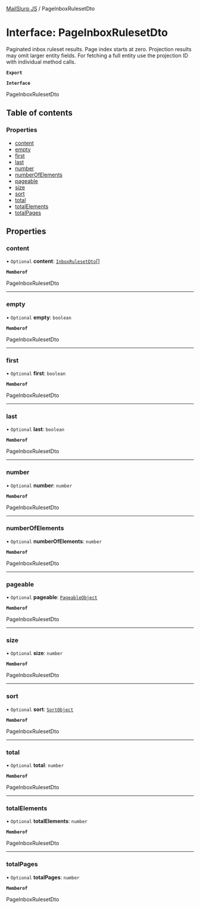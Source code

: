 [MailSlurp JS](../README.md) / PageInboxRulesetDto

# Interface: PageInboxRulesetDto

Paginated inbox ruleset results. Page index starts at zero. Projection results may omit larger entity fields. For fetching a full entity use the projection ID with individual method calls.

**`Export`**

**`Interface`**

PageInboxRulesetDto

## Table of contents

### Properties

- [content](PageInboxRulesetDto.md#content)
- [empty](PageInboxRulesetDto.md#empty)
- [first](PageInboxRulesetDto.md#first)
- [last](PageInboxRulesetDto.md#last)
- [number](PageInboxRulesetDto.md#number)
- [numberOfElements](PageInboxRulesetDto.md#numberofelements)
- [pageable](PageInboxRulesetDto.md#pageable)
- [size](PageInboxRulesetDto.md#size)
- [sort](PageInboxRulesetDto.md#sort)
- [total](PageInboxRulesetDto.md#total)
- [totalElements](PageInboxRulesetDto.md#totalelements)
- [totalPages](PageInboxRulesetDto.md#totalpages)

## Properties

### content

• `Optional` **content**: [`InboxRulesetDto`](InboxRulesetDto.md)[]

**`Memberof`**

PageInboxRulesetDto

___

### empty

• `Optional` **empty**: `boolean`

**`Memberof`**

PageInboxRulesetDto

___

### first

• `Optional` **first**: `boolean`

**`Memberof`**

PageInboxRulesetDto

___

### last

• `Optional` **last**: `boolean`

**`Memberof`**

PageInboxRulesetDto

___

### number

• `Optional` **number**: `number`

**`Memberof`**

PageInboxRulesetDto

___

### numberOfElements

• `Optional` **numberOfElements**: `number`

**`Memberof`**

PageInboxRulesetDto

___

### pageable

• `Optional` **pageable**: [`PageableObject`](PageableObject.md)

**`Memberof`**

PageInboxRulesetDto

___

### size

• `Optional` **size**: `number`

**`Memberof`**

PageInboxRulesetDto

___

### sort

• `Optional` **sort**: [`SortObject`](SortObject.md)

**`Memberof`**

PageInboxRulesetDto

___

### total

• `Optional` **total**: `number`

**`Memberof`**

PageInboxRulesetDto

___

### totalElements

• `Optional` **totalElements**: `number`

**`Memberof`**

PageInboxRulesetDto

___

### totalPages

• `Optional` **totalPages**: `number`

**`Memberof`**

PageInboxRulesetDto
